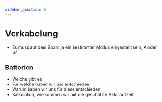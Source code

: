```yaml
---
sidebar_position: 5
---
```



# Verkabelung

- Es muss auf dem Board ja ein bestimmter Modus eingestellt sein, A oder B?


## Batterien

- Welche gibt es
- Für welche haben wir uns entschieden
- Warum haben wir uns für diese entschieden
- Kalkulation, wie kommen wir auf die geschätzte Akkulaufzeit